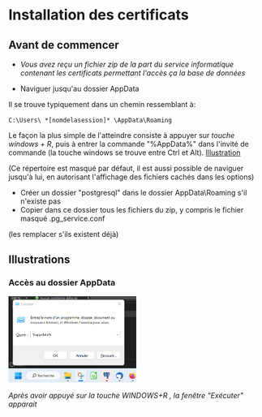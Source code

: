 # Installation des certificats
## Avant de commencer

 - _Vous avez reçu un fichier zip de la part du service informatique contenant les certificats permettant l'accès ça la base de données_

- Naviguer jusqu'au dossier AppData


Il se trouve typiquement dans un chemin ressemblant à:
```
C:\Users\ *[nomdelasession]* \AppData\Roaming
```
Le façon la plus simple de l'atteindre consiste à appuyer sur  _touche windows + R_, 
puis à entrer la commande "%AppData%" dans l'invité de commande (la touche windows se trouve entre Ctrl et Alt). [Illustration](#acces-au-dossier-appdata)

(Ce répertoire est masqué par défaut, il est aussi possible de naviguer jusqu'à lui, en autorisant
l'affichage des fichiers cachés dans les options)

- Créer un dossier "postgresql" dans le dossier AppData\Roaming s'il n'existe pas
- Copier dans ce dossier tous les fichiers du zip, y compris le fichier masqué .pg_service.conf


(les remplacer s'ils existent déjà)

## Illustrations

### Accès au dossier AppData

<img src="./img/appdata.png" alt= “” width="50%" height="50%">

_Après avoir appuyé sur la touche WINDOWS+R , la fenêtre "Exécuter" apparait_
